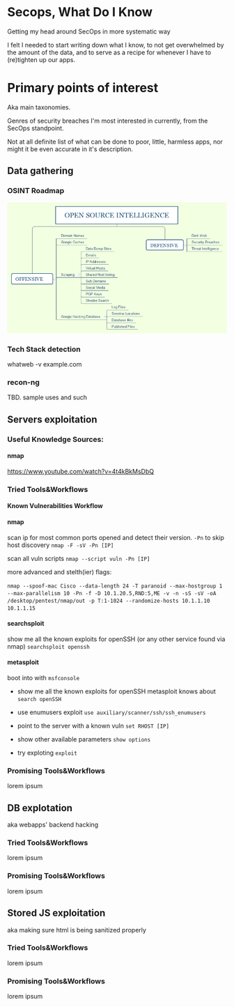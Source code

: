 # Secops, What Do I Know 
Getting my head around SecOps in more systematic way

I felt I needed to start writing down what I know, to not get overwhelmed by the amount of the data, 
and to serve as a recipe for whenever I have to (re)tighten up our apps.

# Primary points of interest

Aka main taxonomies.

Genres of security breaches I'm most interested in currently, from the SecOps standpoint.

Not at all definite list of what can be done to poor, little, harmless apps, nor might it be even accurate in it's description.

## Data gathering

### OSINT Roadmap

![osing overview](https://github.com/grzegorznowak/secops-what-do-I-know/blob/master/assets/osint.png "OSINT Overview")


### Tech Stack detection
  whatweb -v example.com
  
  
### recon-ng

TBD. sample uses and such

## Servers exploitation

### Useful Knowledge Sources:

#### nmap

https://www.youtube.com/watch?v=4t4kBkMsDbQ

### Tried Tools&Workflows

#### Known Vulnerabilities Workflow

#### nmap

scan ip for most common ports opened and detect their version. `-Pn` to skip host discovery
`nmap -F -sV -Pn [IP]`

scan all vuln scripts `nmap --script vuln -Pn [IP]`

more advanced and stelth(ier) flags:

`nmap --spoof-mac Cisco --data-length 24 -T paranoid --max-hostgroup 1 --max-parallelism 10 -Pn -f -D 10.1.20.5,RND:5,ME -v -n -sS -sV -oA /desktop/pentest/nmap/out -p T:1-1024 --randomize-hosts 10.1.1.10 10.1.1.15`

#### searchsploit

show me all the known exploits for openSSH (or any other service found via nmap)
`searchsploit openssh`

#### metasploit

boot into with `msfconsole`

* show me all the known exploits for openSSH metasploit knows about `search openSSH`

* use enumusers exploit `use auxiliary/scanner/ssh/ssh_enumusers`

* point to the server with a known vuln `set RHOST [IP]`

* show other available parameters `show options`

* try exploting `exploit`

### Promising Tools&Workflows

lorem ipsum


## DB explotation

aka webapps' backend hacking

### Tried Tools&Workflows

lorem ipsum

### Promising Tools&Workflows

lorem ipsum


## Stored JS exploitation

aka making sure html is being sanitized properly

### Tried Tools&Workflows

lorem ipsum

### Promising Tools&Workflows

lorem ipsum

